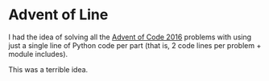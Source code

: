 # Advent of Line

I had the idea of solving all the [Advent of Code 2016](http://adventofcode.com/2016/) problems with using just a single line of Python code per part (that is, 2 code lines per problem + module includes).

This was a terrible idea.